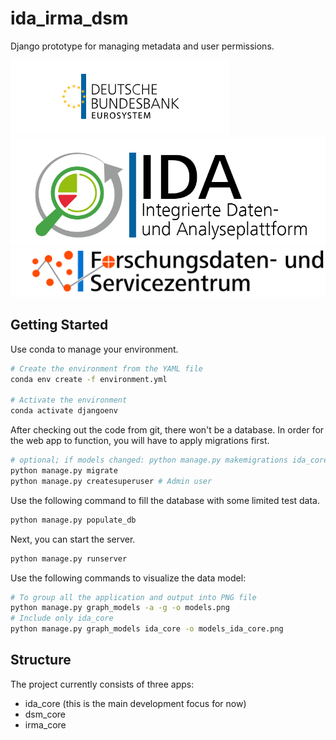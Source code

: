 # ida_irma_dsm

Django prototype for managing metadata and user permissions.

![](static/ida_core/Bundesbank_Logo.png?raw=true)
![](static/ida_core/IDA_Logo.jpg?raw=true)
![](static/ida_core/FDSZ.jpg?raw=true)

## Getting Started

Use conda to manage your environment.

```bash
# Create the environment from the YAML file
conda env create -f environment.yml

# Activate the environment
conda activate djangoenv
```

After checking out the code from git, there won't be a database. In order for the web app to function, you will have to apply migrations first.
```bash
# optional; if models changed: python manage.py makemigrations ida_core
python manage.py migrate
python manage.py createsuperuser # Admin user
```

Use the following command to fill the database with some limited test data.
```bash
python manage.py populate_db
```

Next, you can start the server.
```bash
python manage.py runserver
```

Use the following commands to visualize the data model:
```bash
# To group all the application and output into PNG file
python manage.py graph_models -a -g -o models.png
# Include only ida_core
python manage.py graph_models ida_core -o models_ida_core.png
```

## Structure
The project currently consists of three apps:
* ida_core (this is the main development focus for now)
* dsm_core
* irma_core
